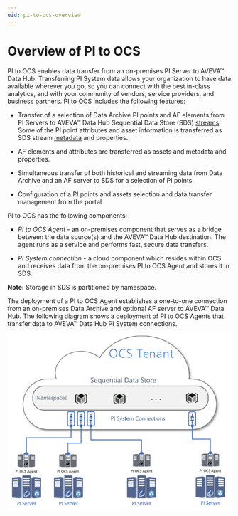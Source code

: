 ```yaml
---
uid: pi-to-ocs-overview
---
```


# Overview of PI to OCS

PI to OCS enables data transfer from an on-premises PI Server to AVEVA&trade; Data Hub. Transferring PI System data allows your organization to have data available wherever you go, so you can connect with the best in-class analytics, and with your community of vendors, service providers, and business partners. PI to OCS includes the following features:

* Transfer of a selection of Data Archive PI points and AF elements from PI Servers to AVEVA&trade; Data Hub Sequential Data Store (SDS) [streams](xref:sdsStreams). Some of the PI point attributes and asset information is transferred as SDS stream [metadata](xref:sds-streams-metadata) and properties.

* AF elements and attributes are transferred as assets and metadata and properties.

* Simultaneous transfer of both historical and streaming data from Data Archive and an AF server to SDS for a selection of PI points.

* Configuration of a PI points and assets selection and data transfer management from the portal

PI to OCS has the following components:

- *PI to OCS Agent* - an on-premises component that serves as a bridge between the data source(s) and the AVEVA&trade; Data Hub destination. The agent runs as a service and performs fast, secure data transfers.

- *PI System connection* - a cloud component which resides within OCS and receives data from the on-premises PI to OCS Agent and stores it in SDS.

**Note:** Storage in SDS is partitioned by namespace.

The deployment of a PI to OCS Agent establishes a one-to-one connection from an on-premises Data Archive and optional AF server to AVEVA&trade; Data Hub. The following diagram shows a deployment of PI to OCS Agents that transfer data to AVEVA&trade; Data Hub PI System connections.

![PI to OCS](../../images/ocs-diagram.png)
